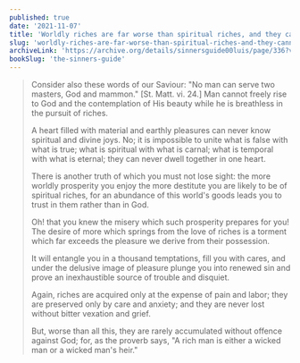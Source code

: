 ```yaml
---
published: true
date: '2021-11-07'
title: 'Worldly riches are far worse than spiritual riches, and they cannot both dwell in one heart'
slug: 'worldly-riches-are-far-worse-than-spiritual-riches-and-they-cannot-both-dwell-in-one-heart'
archiveLink: 'https://archive.org/details/sinnersguide00luis/page/336?view=theater'
bookSlug: 'the-sinners-guide'
---
```


> Consider also these words of our Saviour: "No man can serve two masters, God and mammon." [St. Matt. vi. 24.] Man cannot freely rise to God and the contemplation of His beauty while he is breathless in the pursuit of riches.
>
> A heart filled with material and earthly pleasures can never know spiritual and divine joys. No; it is impossible to unite what is false with what is true; what is spiritual with what is carnal; what is temporal with what is eternal; they can never dwell together in one heart.
>
> There is another truth of which you must not lose sight: the more worldly prosperity you enjoy the more destitute you are likely to be of spiritual riches, for an abundance of this world's goods leads you to trust in them rather than in God.
>
> Oh! that you knew the misery which such prosperity prepares for you! The desire of more which springs from the love of riches is a torment which far exceeds the pleasure we derive from their possession.
>
> It will entangle you in a thousand temptations, fill you with cares, and under the delusive image of pleasure plunge you into renewed sin and prove an inexhaustible source of trouble and disquiet.
>
> Again, riches are acquired only at the expense of pain and labor; they are preserved only by care and anxiety; and they are never lost without bitter vexation and grief.
>
> But, worse than all this, they are rarely accumulated without offence against God; for, as the proverb says, "A rich man is either a wicked man or a wicked man's heir."